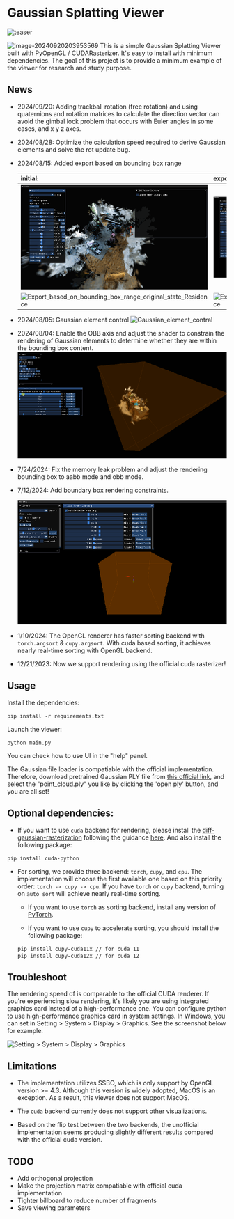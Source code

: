 # Gaussian Splatting Viewer

![teaser](./assets/teaser.png)

![image-20240920203953569](./assets/Building_Scene.png)
This is a simple Gaussian Splatting Viewer built with PyOpenGL / CUDARasterizer. It's easy to install with minimum dependencies. The goal of this project is to provide a minimum example of the viewer for research and study purpose. 

## News

- 2024/09/20: Adding trackball rotation (free rotation) and using quaternions and rotation matrices to calculate the direction vector can avoid the gimbal lock problem that occurs with Euler angles in some cases, and x y z axes.
  
- 2024/08/28: Optimize the calculation speed required to derive Gaussian elements and solve the rot update bug.
  
- 2024/08/15: Added export based on bounding box range
  
  | initial:                                                     | export:                                                      |
  | ------------------------------------------------------------ | ------------------------------------------------------------ |
  | ![Export_based_on_bounding_box_range_original_state](./assets/Export_based_on_bounding_box_range_original_state.gif) | ![Export_based_on_bounding_box_range](./assets/Export_based_on_bounding_box_range.gif) |
  | ![Export_based_on_bounding_box_range_original_state_Residence](./assets/Export_based_on_bounding_box_range_original_state_Residence.gif) | ![Export_based_on_bounding_box_range_Residence](./assets/Export_based_on_bounding_box_range_Residence.gif) |
  
- 2024/08/05: Gaussian element control
  ![Gaussian_element_contral](./assets/Gaussian_element_contral.gif)

- 2024/08/04: Enable the OBB axis and adjust the shader to constrain the rendering of Gaussian elements to determine whether they are within the bounding box content.
  ![Modify_aabb_and_obb_boundary_box](./assets/Modify_aabb_and_obb_boundary_box.gif)

- 7/24/2024: Fix the memory leak problem and adjust the rendering bounding box to aabb mode and obb mode.
  
- 7/12/2024: Add boundary box rendering constraints.

  ![Add boundary box rendering constraints](assets/Add_boundary_box_rendering_constraints.gif)

- 1/10/2024: The OpenGL renderer has faster sorting backend with `torch.argsort` & `cupy.argsort`. With cuda based sorting, it achieves nearly real-time sorting with OpenGL backend.

- 12/21/2023: Now we support rendering using the official cuda rasterizer!

## Usage

Install the dependencies:
```
pip install -r requirements.txt
```

Launch the viewer:
```
python main.py
```

You can check how to use UI in the "help" panel.

The Gaussian file loader is compatiable with the official implementation. 
Therefore, download pretrained Gaussian PLY file from [this official link](https://repo-sam.inria.fr/fungraph/3d-gaussian-splatting/datasets/pretrained/models.zip), and select the "point_cloud.ply" you like by clicking the 'open ply' button, and you are all set!


## Optional dependencies:

- If you want to use `cuda` backend for rendering, please install the [diff-gaussian-rasterization](https://github.com/graphdeco-inria/diff-gaussian-rasterization) following the guidance [here](https://github.com/graphdeco-inria/gaussian-splatting). And also install the following package:
```
pip install cuda-python
```

- For sorting, we provide three backend: `torch`, `cupy`, and `cpu`. The implementation will choose the first available one based on this priority order: `torch -> cupy -> cpu`. If you have `torch` or `cupy` backend, turning on `auto sort` will achieve nearly real-time sorting.
    - If you want to use `torch` as sorting backend, install any version of [PyTorch](https://pytorch.org/get-started/locally/).

    - If you want to use `cupy` to accelerate sorting, you should install the following package:
    ```
    pip install cupy-cuda11x // for cuda 11
    pip install cupy-cuda12x // for cuda 12
    ```


## Troubleshoot

The rendering speed of is comparable to the official CUDA renderer. If you're experiencing slow rendering, it's likely you are using integrated graphics card instead of a high-performance one. You can configure python to use high-performance graphics card in system settings. In Windows, you can set in Setting > System > Display > Graphics. See the screenshot below for example.

![Setting > System > Display > Graphics](assets/setting.png)

## Limitations
- The implementation utilizes SSBO, which is only support by OpenGL version >= 4.3. Although this version is widely adopted, MacOS is an exception. As a result, this viewer does not support MacOS.

- The `cuda` backend currently does not support other visualizations.

- Based on the flip test between the two backends, the unofficial implementation seems producing slightly different results compared with the official cuda version.

## TODO
- Add orthogonal projection
- Make the projection matrix compatiable with official cuda implementation
- Tighter billboard to reduce number of fragments
- Save viewing parameters

